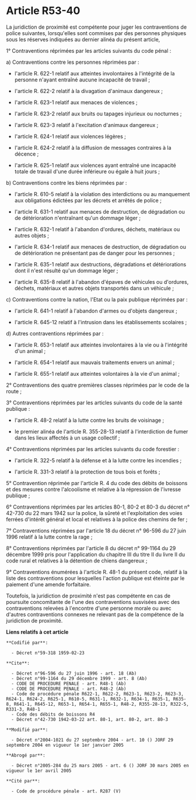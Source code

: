 # Article R53-40

La juridiction de proximité est compétente pour juger les contraventions de police suivantes, lorsqu'elles sont commises par
des personnes physiques sous les réserves indiquées au dernier alinéa du présent article,

1° Contraventions réprimées par les articles suivants du code pénal :

a) Contraventions contre les personnes réprimées par :

- l'article R. 622-1 relatif aux atteintes involontaires à l'intégrité de la personne n'ayant entraîné aucune incapacité de
travail ;

- l'article R. 622-2 relatif à la divagation d'animaux dangereux ;

- l'article R. 623-1 relatif aux menaces de violences ;

- l'article R. 623-2 relatif aux bruits ou tapages injurieux ou nocturnes ;

- l'article R. 623-3 relatif à l'excitation d'animaux dangereux ;

- l'article R. 624-1 relatif aux violences légères ;

- l'article R. 624-2 relatif à la diffusion de messages contraires à la décence ;

- l'article R. 625-1 relatif aux violences ayant entraîné une incapacité totale de travail d'une durée inférieure ou égale à
huit jours ;

b) Contraventions contre les biens réprimées par :

- l'article R. 610-5 relatif à la violation des interdictions ou au manquement aux obligations édictées par les décrets et
arrêtés de police ;

- l'article R. 631-1 relatif aux menaces de destruction, de dégradation ou de détérioration n'entraînant qu'un dommage
léger ;

- l'article R. 632-1 relatif à l'abandon d'ordures, déchets, matériaux ou autres objets ;

- l'article R. 634-1 relatif aux menaces de destruction, de dégradation ou de détérioration ne présentant pas de danger pour
les personnes ;

- l'article R. 635-1 relatif aux destructions, dégradations et détériorations dont il n'est résulté qu'un dommage léger ;

- l'article R. 635-8 relatif à l'abandon d'épaves de véhicules ou d'ordures, déchets, matériaux et autres objets transportés
dans un véhicule ;

c) Contraventions contre la nation, l'Etat ou la paix publique réprimées par :

- l'article R. 641-1 relatif à l'abandon d'armes ou d'objets dangereux ;

- l'article R. 645-12 relatif à l'intrusion dans les établissements scolaires ;

d) Autres contraventions réprimées par :

- l'article R. 653-1 relatif aux atteintes involontaires à la vie ou à l'intégrité d'un animal ;

- l'article R. 654-1 relatif aux mauvais traitements envers un animal ;

- l'article R. 655-1 relatif aux atteintes volontaires à la vie d'un animal ;

2° Contraventions des quatre premières classes réprimées par le code de la route ;

3° Contraventions réprimées par les articles suivants du code de la santé publique :

- l'article R. 48-2 relatif à la lutte contre les bruits de voisinage ;

- le premier alinéa de l'article R. 355-28-13 relatif à l'interdiction de fumer dans les lieux affectés à un usage
collectif ;

4° Contraventions réprimées par les articles suivants du code forestier :

- l'article R. 322-5 relatif à la défense et à la lutte contre les incendies ;

- l'article R. 331-3 relatif à la protection de tous bois et forêts ;

5° Contravention réprimée par l'article R. 4 du code des débits de boissons et des mesures contre l'alcoolisme et relative à
la répression de l'ivresse publique ;

6° Contraventions réprimées par les articles 80-1, 80-2 et 80-3 du décret n° 42-730 du 22 mars 1942 sur la police, la sûreté
et l'exploitation des voies ferrées d'intérêt général et local et relatives à la police des chemins de fer ;

7° Contraventions réprimées par l'article 18 du décret n° 96-596 du 27 juin 1996 relatif à la lutte contre la rage ;

8° Contraventions réprimées par l'article 8 du décret n° 99-1164 du 29 décembre 1999 pris pour l'application du chapitre III
du titre II du livre II du code rural et relatives à la détention de chiens dangereux ;

9° Contraventions énumérées à l'article R. 48-1 du présent code, relatif à la liste des contraventions pour lesquelles
l'action publique est éteinte par le paiement d'une amende forfaitaire.

Toutefois, la juridiction de proximité n'est pas compétente en cas de poursuite concomitante de l'une des contraventions
susvisées avec des contraventions relevées à l'encontre d'une personne morale ou avec d'autres contraventions connexes ne
relevant pas de la compétence de la juridiction de proximité.

**Liens relatifs à cet article**

	**Codifié par**:

	  - Décret n°59-318 1959-02-23

	**Cite**:

	  - Décret n°96-596 du 27 juin 1996 - art. 18 (Ab)
	  - Décret n°99-1164 du 29 décembre 1999 - art. 8 (Ab)
	  - CODE DE PROCEDURE PENALE - art. R48-1 (Ab)
	  - CODE DE PROCEDURE PENALE - art. R48-2 (Ab)
	  - Code de procédure pénale R622-1, R622-2, R623-1, R623-2, R623-3, R624-1, R624-2, R625-1, R610-5, R631-1, R632-1, R634-1, R635-1, R635-8, R641-1, R645-12, R653-1, R654-1, R655-1, R48-2, R355-28-13, R322-5, R331-3, R48-1
	  - Code des débits de boissons R4
	  - Décret n°42-730 1942-03-22 art. 80-1, art. 80-2, art. 80-3

	**Modifié par**:

	  - Décret n°2004-1021 du 27 septembre 2004 - art. 10 () JORF 29 septembre 2004 en vigueur le 1er janvier 2005

	**Abrogé par**:

	  - Décret n°2005-284 du 25 mars 2005 - art. 6 () JORF 30 mars 2005 en vigueur le 1er avril 2005

	**Cité par**:

	  - Code de procédure pénale - art. R287 (V)
